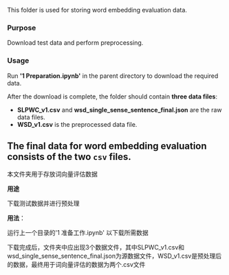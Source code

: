 This folder is used for storing word embedding evaluation data.

### **Purpose**

Download test data and perform preprocessing.

### **Usage**

Run **'1 Preparation.ipynb'** in the parent directory to download the required data.

After the download is complete, the folder should contain **three data files**:

- **SLPWC_v1.csv** and **wsd_single_sense_sentence_final.json** are the raw data files.
- **WSD_v1.csv** is the preprocessed data file.

The final data for word embedding evaluation consists of the **two `csv` files**.
---
本文件夹用于存放词向量评估数据

**用途**

下载测试数据并进行预处理

**用法**：

运行上一个目录的'1 准备工作.ipynb' 以下载所需数据

下载完成后，文件夹中应出现3个数据文件，其中SLPWC_v1.csv和wsd_single_sense_sentence_final.json为源数据文件，WSD_v1.csv是预处理后的数据，最终用于词向量评估的数据为两个.csv文件

